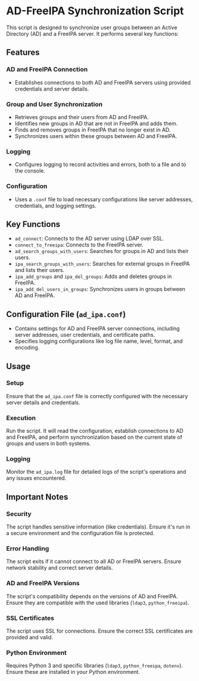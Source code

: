 # AD-FreeIPA Synchronization Script

This script is designed to synchronize user groups between an Active Directory (AD) and a FreeIPA server. It performs several key functions:

## Features

### AD and FreeIPA Connection
- Establishes connections to both AD and FreeIPA servers using provided credentials and server details.

### Group and User Synchronization
- Retrieves groups and their users from AD and FreeIPA.
- Identifies new groups in AD that are not in FreeIPA and adds them.
- Finds and removes groups in FreeIPA that no longer exist in AD.
- Synchronizes users within these groups between AD and FreeIPA.

### Logging
- Configures logging to record activities and errors, both to a file and to the console.

### Configuration
- Uses a `.conf` file to load necessary configurations like server addresses, credentials, and logging settings.

## Key Functions
- `ad_connect`: Connects to the AD server using LDAP over SSL.
- `connect_to_freeipa`: Connects to the FreeIPA server.
- `ad_search_groups_with_users`: Searches for groups in AD and lists their users.
- `ipa_search_groups_with_users`: Searches for external groups in FreeIPA and lists their users.
- `ipa_add_groups` and `ipa_del_groups`: Adds and deletes groups in FreeIPA.
- `ipa_add_del_users_in_groups`: Synchronizes users in groups between AD and FreeIPA.

## Configuration File (`ad_ipa.conf`)
- Contains settings for AD and FreeIPA server connections, including server addresses, user credentials, and certificate paths.
- Specifies logging configurations like log file name, level, format, and encoding.

## Usage

### Setup
Ensure that the `ad_ipa.conf` file is correctly configured with the necessary server details and credentials.

### Execution
Run the script. It will read the configuration, establish connections to AD and FreeIPA, and perform synchronization based on the current state of groups and users in both systems.

### Logging
Monitor the `ad_ipa.log` file for detailed logs of the script's operations and any issues encountered.

## Important Notes

### Security
The script handles sensitive information (like credentials). Ensure it's run in a secure environment and the configuration file is protected.

### Error Handling
The script exits if it cannot connect to all AD or FreeIPA servers. Ensure network stability and correct server details.

### AD and FreeIPA Versions
The script's compatibility depends on the versions of AD and FreeIPA. Ensure they are compatible with the used libraries (`ldap3`, `python_freeipa`).

### SSL Certificates
The script uses SSL for connections. Ensure the correct SSL certificates are provided and valid.

### Python Environment
Requires Python 3 and specific libraries (`ldap3`, `python_freeipa`, `dotenv`). Ensure these are installed in your Python environment.

